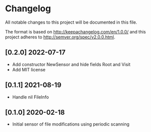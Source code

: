 # Changelog
All notable changes to this project will be documented in this file.

The format is based on http://keepachangelog.com/en/1.0.0/
and this project adheres to http://semver.org/spec/v2.0.0.html.

## [0.2.0] 2022-07-17

- Add constructor NewSensor and hide fields Root and Visit
- Add MIT license

## [0.1.1] 2021-08-19

- Handle nil FileInfo

## [0.1.0] 2020-02-18

- Initial sensor of file modifications using periodic scanning
